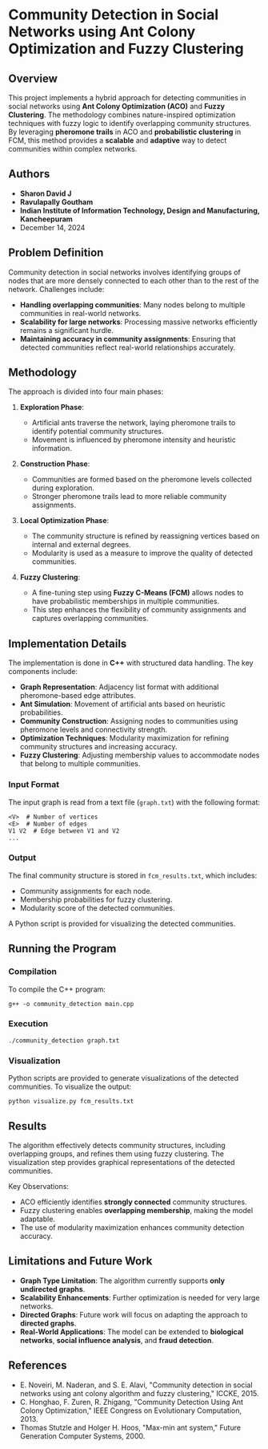 # Community Detection in Social Networks using Ant Colony Optimization and Fuzzy Clustering

## Overview

This project implements a hybrid approach for detecting communities in social networks using **Ant Colony Optimization (ACO)** and **Fuzzy Clustering**. The methodology combines nature-inspired optimization techniques with fuzzy logic to identify overlapping community structures. By leveraging **pheromone trails** in ACO and **probabilistic clustering** in FCM, this method provides a **scalable** and **adaptive** way to detect communities within complex networks.

## Authors

- **Sharon David J**
- **Ravulapally Goutham**
- **Indian Institute of Information Technology, Design and Manufacturing, Kancheepuram**
- December 14, 2024

## Problem Definition

Community detection in social networks involves identifying groups of nodes that are more densely connected to each other than to the rest of the network. Challenges include:

- **Handling overlapping communities**: Many nodes belong to multiple communities in real-world networks.
- **Scalability for large networks**: Processing massive networks efficiently remains a significant hurdle.
- **Maintaining accuracy in community assignments**: Ensuring that detected communities reflect real-world relationships accurately.

## Methodology

The approach is divided into four main phases:

1. **Exploration Phase**: 
   - Artificial ants traverse the network, laying pheromone trails to identify potential community structures.
   - Movement is influenced by pheromone intensity and heuristic information.

2. **Construction Phase**: 
   - Communities are formed based on the pheromone levels collected during exploration.
   - Stronger pheromone trails lead to more reliable community assignments.

3. **Local Optimization Phase**: 
   - The community structure is refined by reassigning vertices based on internal and external degrees.
   - Modularity is used as a measure to improve the quality of detected communities.

4. **Fuzzy Clustering**: 
   - A fine-tuning step using **Fuzzy C-Means (FCM)** allows nodes to have probabilistic memberships in multiple communities.
   - This step enhances the flexibility of community assignments and captures overlapping communities.

## Implementation Details

The implementation is done in **C++** with structured data handling. The key components include:

- **Graph Representation**: Adjacency list format with additional pheromone-based edge attributes.
- **Ant Simulation**: Movement of artificial ants based on heuristic probabilities.
- **Community Construction**: Assigning nodes to communities using pheromone levels and connectivity strength.
- **Optimization Techniques**: Modularity maximization for refining community structures and increasing accuracy.
- **Fuzzy Clustering**: Adjusting membership values to accommodate nodes that belong to multiple communities.

### Input Format

The input graph is read from a text file (`graph.txt`) with the following format:

```
<V>  # Number of vertices
<E>  # Number of edges
V1 V2  # Edge between V1 and V2
...
```

### Output

The final community structure is stored in `fcm_results.txt`, which includes:
- Community assignments for each node.
- Membership probabilities for fuzzy clustering.
- Modularity score of the detected communities.

A Python script is provided for visualizing the detected communities.

## Running the Program

### Compilation

To compile the C++ program:

```
g++ -o community_detection main.cpp
```

### Execution

```
./community_detection graph.txt
```

### Visualization

Python scripts are provided to generate visualizations of the detected communities. To visualize the output:

```
python visualize.py fcm_results.txt
```

## Results

The algorithm effectively detects community structures, including overlapping groups, and refines them using fuzzy clustering. The visualization step provides graphical representations of the detected communities. 

Key Observations:
- ACO efficiently identifies **strongly connected** community structures.
- Fuzzy clustering enables **overlapping membership**, making the model adaptable.
- The use of modularity maximization enhances community detection accuracy.

## Limitations and Future Work

- **Graph Type Limitation**: The algorithm currently supports **only undirected graphs**.
- **Scalability Enhancements**: Further optimization is needed for very large networks.
- **Directed Graphs**: Future work will focus on adapting the approach to **directed graphs**.
- **Real-World Applications**: The model can be extended to **biological networks**, **social influence analysis**, and **fraud detection**.

## References

- E. Noveiri, M. Naderan, and S. E. Alavi, "Community detection in social networks using ant colony algorithm and fuzzy clustering," ICCKE, 2015.
- C. Honghao, F. Zuren, R. Zhigang, "Community Detection Using Ant Colony Optimization," IEEE Congress on Evolutionary Computation, 2013.
- Thomas Stutzle and Holger H. Hoos, "Max-min ant system," Future Generation Computer Systems, 2000.


